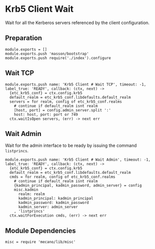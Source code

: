 
# Krb5 Client Wait

Wait for all the Kerberos servers referenced by the client configuration.

## Preparation

    module.exports = []
    module.exports.push 'masson/bootstrap'
    module.exports.push require('./index').configure

## Wait TCP

    module.exports.push name: 'Krb5 Client # Wait TCP', timeout: -1, label_true: 'READY', callback: (ctx, next) ->
      {etc_krb5_conf} = ctx.config.krb5
      default_realm = etc_krb5_conf.libdefaults.default_realm
      servers = for realm, config of etc_krb5_conf.realms
        # continue if default_realm isnt realm
        [host, port] = config.admin_server.split ':'
        host: host, port: port or 749
      ctx.waitIsOpen servers, (err) -> next err

## Wait Admin

Wait for the admin interface to be ready by issuing the command `listprincs`.

    module.exports.push name: 'Krb5 Client # Wait Admin', timeout: -1, label_true: 'READY', callback: (ctx, next) ->
      {etc_krb5_conf} = ctx.config.krb5
      default_realm = etc_krb5_conf.libdefaults.default_realm
      cmds = for realm, config of etc_krb5_conf.realms
        # continue if default_realm isnt realm
        {kadmin_principal, kadmin_password, admin_server} = config
        misc.kadmin
          realm: realm
          kadmin_principal: kadmin_principal
          kadmin_password: kadmin_password
          kadmin_server: admin_server
        , 'listprincs'
      ctx.waitForExecution cmds, (err) -> next err

## Module Dependencies

    misc = require 'mecano/lib/misc'